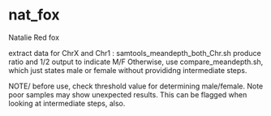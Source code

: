 # nat_fox
Natalie Red fox


extract data for ChrX and Chr1 : samtools_meandepth_both_Chr.sh
produce ratio and 1/2 output to indicate M/F
Otherwise, use compare_meandepth.sh, which just states male or female without provididng intermediate steps.

NOTE/ before use, check threshold value for determining male/female.
Note poor samples may show unexpected results. This can be flagged when looking at intermediate steps, also.
